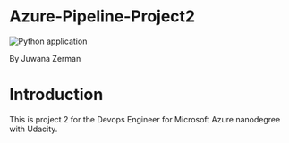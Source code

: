 # Azure-Pipeline-Project2

![Python application](https://github.com/JZerman2018/azure-pipeline-project2/workflows/Python+application/badge.svg)

By Juwana Zerman

# Introduction

This is project 2 for the Devops Engineer for Microsoft Azure nanodegree with Udacity. 